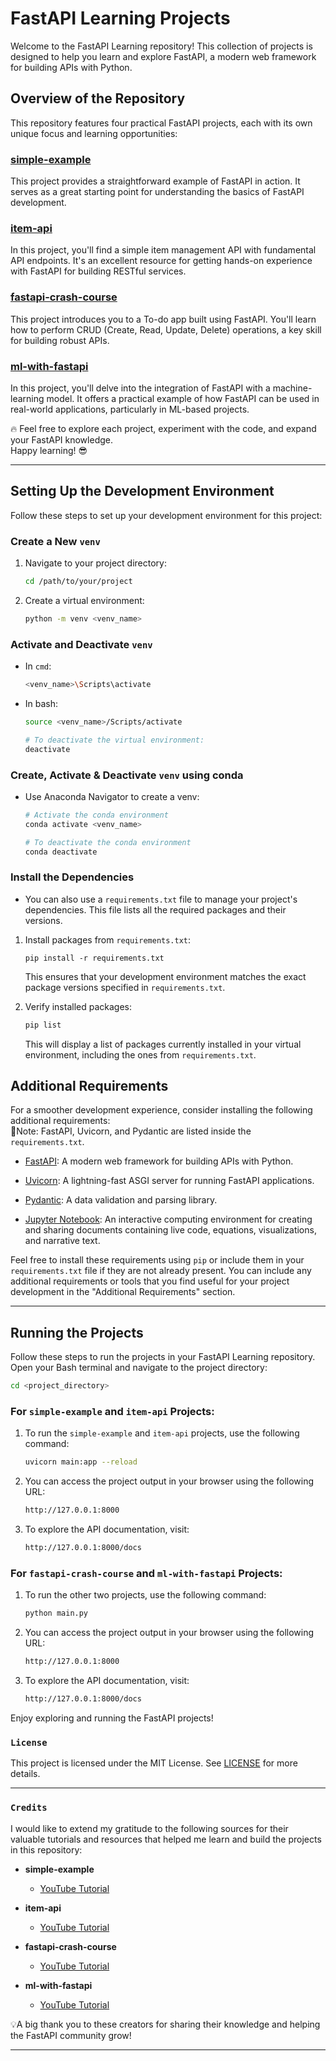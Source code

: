 # FastAPI Learning Projects

Welcome to the FastAPI Learning repository! This collection of projects is designed to help you learn and explore FastAPI, a modern web framework for building APIs with Python.

## Overview of the Repository

This repository features four practical FastAPI projects, each with its own unique focus and learning opportunities:

### [simple-example](https://github.com/nimna29/fastapi-learning/tree/main/simple-example)
This project provides a straightforward example of FastAPI in action. It serves as a great starting point for understanding the basics of FastAPI development.

### [item-api](https://github.com/nimna29/fastapi-learning/tree/main/item-api)
In this project, you'll find a simple item management API with fundamental API endpoints. It's an excellent resource for getting hands-on experience with FastAPI for building RESTful services.

### [fastapi-crash-course](https://github.com/nimna29/fastapi-learning/tree/main/fastapi-crash-course)
This project introduces you to a To-do app built using FastAPI. You'll learn how to perform CRUD (Create, Read, Update, Delete) operations, a key skill for building robust APIs.

### [ml-with-fastapi](https://github.com/nimna29/fastapi-learning/tree/main/ml-with-fastapi)
In this project, you'll delve into the integration of FastAPI with a machine-learning model. It offers a practical example of how FastAPI can be used in real-world applications, particularly in ML-based projects.

🔥 Feel free to explore each project, experiment with the code, and expand your FastAPI knowledge.</br>Happy learning! 😎

---------------------------------------

## Setting Up the Development Environment

Follow these steps to set up your development environment for this project:

### Create a New `venv`

1. Navigate to your project directory:

   ```bash
   cd /path/to/your/project
   ```

2. Create a virtual environment:

   ```bash
   python -m venv <venv_name>
   ```

### Activate and Deactivate `venv`

- In `cmd`:

   ```bash
   <venv_name>\Scripts\activate
   ```

- In bash:

   ```bash
   source <venv_name>/Scripts/activate

   # To deactivate the virtual environment:
   deactivate
   ```

### Create, Activate & Deactivate `venv` using conda

- Use Anaconda Navigator to create a venv:

   ```bash
   # Activate the conda environment
   conda activate <venv_name>

   # To deactivate the conda environment
   conda deactivate
   ```

### Install the Dependencies

- You can also use a `requirements.txt` file to manage your project's dependencies. This file lists all the required packages and their versions.
1. Install packages from `requirements.txt`:

   ```
   pip install -r requirements.txt
   ```
    This ensures that your development environment matches the exact package versions specified in `requirements.txt`.

2. Verify installed packages:

   ```bash
   pip list
   ```
    This will display a list of packages currently installed in your virtual environment, including the ones from `requirements.txt`.

## Additional Requirements

For a smoother development experience, consider installing the following additional requirements:</br>
📝Note: FastAPI, Uvicorn, and Pydantic are listed inside the `requirements.txt`.

- [FastAPI](https://fastapi.tiangolo.com/): A modern web framework for building APIs with Python.

- [Uvicorn](https://www.uvicorn.org/): A lightning-fast ASGI server for running FastAPI applications.

- [Pydantic](https://docs.pydantic.dev/latest/): A data validation and parsing library.

- [Jupyter Notebook](https://jupyter.org/): An interactive computing environment for creating and sharing documents containing live code, equations, visualizations, and narrative text.

Feel free to install these requirements using `pip` or include them in your `requirements.txt` file if they are not already present.
You can include any additional requirements or tools that you find useful for your project development in the "Additional Requirements" section.

---------------------------------------------

## Running the Projects

Follow these steps to run the projects in your FastAPI Learning repository. Open your Bash terminal and navigate to the project directory:

```bash
cd <project_directory>
```

### For `simple-example` and `item-api` Projects:

1. To run the `simple-example` and `item-api` projects, use the following command:

   ```bash
   uvicorn main:app --reload
   ```

2. You can access the project output in your browser using the following URL:

   ```bash
   http://127.0.0.1:8000
   ```
3. To explore the API documentation, visit:

   ```bash
   http://127.0.0.1:8000/docs
   ```

### For `fastapi-crash-course` and `ml-with-fastapi` Projects:

1. To run the other two projects, use the following command:

   ```bash
   python main.py
   ```

2. You can access the project output in your browser using the following URL:

   ```bash
   http://127.0.0.1:8000
   ```
3. To explore the API documentation, visit:

   ```bash
   http://127.0.0.1:8000/docs
   ```

Enjoy exploring and running the FastAPI projects!

### `License`
This project is licensed under the MIT License. See [LICENSE](https://github.com/nimna29/fastapi-learning/blob/main/LICENSE) for more details.

-------------------------------

### `Credits`

I would like to extend my gratitude to the following sources for their valuable tutorials and resources that helped me learn and build the projects in this repository:

- **simple-example**
  - [YouTube Tutorial](https://www.youtube.com/watch?v=0RS9W8MtZe4)

- **item-api**
  - [YouTube Tutorial](https://www.youtube.com/watch?v=SORiTsvnU28)

- **fastapi-crash-course**
  - [YouTube Tutorial](https://www.youtube.com/watch?v=62pP9pfzNRs)

- **ml-with-fastapi**
  - [YouTube Tutorial](https://www.youtube.com/watch?v=b5F667g1yCk)

💡A big thank you to these creators for sharing their knowledge and helping the FastAPI community grow!

---------------------------------
